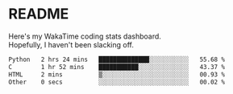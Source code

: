# README

Here's my WakaTime coding stats dashboard.  
Hopefully, I haven't been slacking off.

<!--START_SECTION:waka-->

```txt
Python   2 hrs 24 mins   ██████████████░░░░░░░░░░░   55.68 %
C        1 hr 52 mins    ███████████░░░░░░░░░░░░░░   43.37 %
HTML     2 mins          ▒░░░░░░░░░░░░░░░░░░░░░░░░   00.93 %
Other    0 secs          ░░░░░░░░░░░░░░░░░░░░░░░░░   00.02 %
```

<!--END_SECTION:waka-->